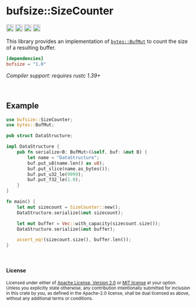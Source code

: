 bufsize::SizeCounter
====================

[<img alt="github" src="https://img.shields.io/badge/github-dtolnay/bufsize-8da0cb?style=for-the-badge&labelColor=555555&logo=github" height="20">](https://github.com/dtolnay/bufsize)
[<img alt="crates.io" src="https://img.shields.io/crates/v/bufsize.svg?style=for-the-badge&color=fc8d62&logo=rust" height="20">](https://crates.io/crates/bufsize)
[<img alt="docs.rs" src="https://img.shields.io/badge/docs.rs-bufsize-66c2a5?style=for-the-badge&labelColor=555555&logo=docs.rs" height="20">](https://docs.rs/bufsize)
[<img alt="build status" src="https://img.shields.io/github/workflow/status/dtolnay/bufsize/CI/master?style=for-the-badge" height="20">](https://github.com/dtolnay/bufsize/actions?query=branch%3Amaster)

This library provides an implementation of [`bytes::BufMut`] to count the size
of a resulting buffer.

[`bytes::BufMut`]: https://docs.rs/bytes/0.4/bytes/trait.BufMut.html

```toml
[dependencies]
bufsize = "1.0"
```

*Compiler support: requires rustc 1.39+*

<br>

## Example

```rust
use bufsize::SizeCounter;
use bytes::BufMut;

pub struct DataStructure;

impl DataStructure {
    pub fn serialize<B: BufMut>(&self, buf: &mut B) {
        let name = "DataStructure";
        buf.put_u8(name.len() as u8);
        buf.put_slice(name.as_bytes());
        buf.put_u32_le(9999);
        buf.put_f32_le(1.0);
    }
}

fn main() {
    let mut sizecount = SizeCounter::new();
    DataStructure.serialize(&mut sizecount);

    let mut buffer = Vec::with_capacity(sizecount.size());
    DataStructure.serialize(&mut buffer);

    assert_eq!(sizecount.size(), buffer.len());
}
```

<br>

#### License

<sup>
Licensed under either of <a href="LICENSE-APACHE">Apache License, Version
2.0</a> or <a href="LICENSE-MIT">MIT license</a> at your option.
</sup>

<br>

<sub>
Unless you explicitly state otherwise, any contribution intentionally submitted
for inclusion in this crate by you, as defined in the Apache-2.0 license, shall
be dual licensed as above, without any additional terms or conditions.
</sub>
